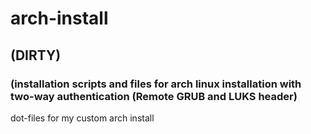# arch-install
## (DIRTY)
### (installation scripts and files for arch linux installation with two-way authentication (Remote GRUB and LUKS header)
dot-files for my custom arch install
